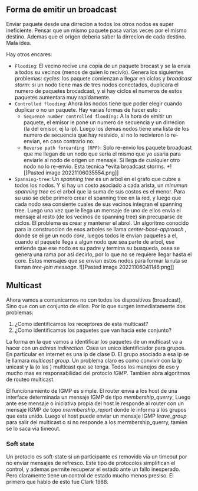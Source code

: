 ## Forma de emitir un broadcast
Enviar paquete desde una dirrecion a todos los otros nodos es super ineficiente. Pensar que un mismo paquete pasa varias veces por el mismo destino. Ademas que el origen deberia saber la dirrecion de cada destino. Mala idea. 

Hay  otros encares:
- `Flooding`: El vecino recive una copia de un paquete brocast y se la envia a todos su vecinos (menos de quien lo recivio). Genera los siguientes problemas: *cycles*: los paquete comienzan a llegar en ciclos y *broadcast storm*: si un nodo tiene mas de tres nodos conectados, duplicara el numero de paquetes brocadcast, y si hay ciclos el numeros de estos paquetes aumentara muy rapidamente.
- `Controlled flooding`:  Ahora los nodos tiene que poder elegir cuando duplicar o no un paquete. Hay varias formas de hacer esto : 
	- `Sequence number controlled flooding:` A la hora de emitir un paquete, el emisor le pone un numero de secuencia y un dirrecion (la del emisor, ej la ip). Luego los demas nodos tiene una lista de los numero de secuencia que hay resivido, si no lo recivieron lo re-envian, en caso contrario no. 
	- `Reverse path forearding (RPF)`: Solo re-envio los paquete broadcast que me llegan de un nodo que seria el mismo que yo usaria para enviarle al nodo de origen un mensaje. Si llega de cualquier otro nodo no lo re-envio.  Esta tecnica *evita broadcast storms. *![[Pasted image 20221106035554.png]]	
- `Spanning-tree`: Un *spanning tree* es un arbol en el grafo que cubre a todos los nodos. Y si hay un costo asociado a cada arista, un *minumun spanning tree* es el arbol que la suma de sus costos es el menor. Para su uso se debe primero crear el spanning tree en la red, y luego que cada nodo sea consiente cuales de sus vecinos integran el spanning tree. Luego una vez que le llega un mensaje de uno de ellos envia el mensaje al resto (de los vecinos de spanning tree) sin precuparse de ciclos. El problema es crear y mantener el abrol. Un algoritmo conocido para la construccion de esos arboles se llama *center-base-approach* , donde se elige un nodo *core*, luegos todos le envian paquetes a el, cuando el paquete llega a algun nodo que sea parte de arbol, ese entiende que ese nodo es su padre y termina su busqueda, osea se genera una rama por asi decirlo, por lo que no se requiere llegar hasta el core. Estos mensajes que se envian estos nodos para formar la ruta se llaman *tree-join message*. ![[Pasted image 20221106041146.png]]

## Multicast
Ahora vamos a comunicarnos no con todos los dispositivos (broadcast), Sino que con un conjunto de ellos. Por lo que surgen inmediatamente dos problemas:
1. ¿Como identificamos los receptores de esta multicast?
2. ¿Como identificamos los paquetes que van hacia este conjunto?

La forma en la que vamos a identificar los paquetes de un multicast va a hacer con un *adress indirection*. Osea un unico identificador para grupos. En particular en internet es una ip de clase D. 
El grupo asociado a esa ip se le llamara *multicast group*. 
Un problema claro es como convivir con la Ip unicast y la (o las ) multicast que se tenga. Todos los manejos de eso y mucho mas es responsabilidad del protoclo *IGMP*. Tambien abra algoritmos de routeo multicast. 

El funcionamiento de IGMP es simple. El router envia a los host de una interface determinada un mensaje IGMP de tipo *membership_querry*, Luego ante ese mensaje o iniciativa propia del host le responde al router con un mensaje IGMP de topo *mermbership_report* donde le informa a los grupos que esta unido. Luego el host puede enviar un mensaje IGMP *leave_group* para salir del multicast o si no responde a los mermbership_querry, tamien se lo saca via timeout. 

### Soft state
Un protoclo es soft-state si un participante es removido via un timeout por no enviar mensajes de refresco. Este tipo de protocolos simplifican el control, y ademas permite recuperar el estado ante un fallo inesperado. Pero claramente tiene un control de estado mucho menos presiso. El primero que hablo de esto fue Clark 1988. 


